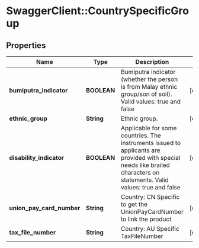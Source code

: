 # SwaggerClient::CountrySpecificGroup

## Properties
Name | Type | Description | Notes
------------ | ------------- | ------------- | -------------
**bumiputra_indicator** | **BOOLEAN** | Bumiputra indicator (whether the person is from Malay ethnic group/son of soil). Valid values: true and false | [optional] 
**ethnic_group** | **String** | Ethnic group. | [optional] 
**disability_indicator** | **BOOLEAN** | Applicable for some countries. The instruments issued to applicants are provided with special needs like brailed characters on statements. Valid values: true and false | [optional] 
**union_pay_card_number** | **String** | Country: CN Specific to get the UnionPayCardNumber to link the product | [optional] 
**tax_file_number** | **String** | Country: AU Specific TaxFileNumber | [optional] 

